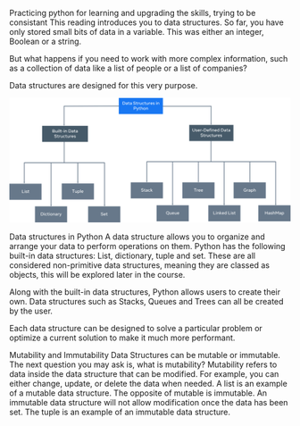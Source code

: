 Practicing python for learning and upgrading the skills, trying to be consistant
This reading introduces you to data structures. So far, you have only stored small bits of data in a variable. This was either an integer, Boolean or a string. 


But what happens if you need to work with more complex information, such as a collection of data like a list of people or a list of companies? 

Data structures are designed for this very purpose.

![alt text](image.png)

Data structures in Python
A data structure allows you to organize and arrange your data to perform operations on them. Python has the following built-in data structures: List, dictionary, tuple and set. These are all considered non-primitive data structures, meaning they are classed as objects, this will be explored later in the course. 

Along with the built-in data structures, Python allows users to create their own. Data structures such as Stacks, Queues and Trees can all be created by the user. 

Each data structure can be designed to solve a particular problem or optimize a current solution to make it much more performant.

Mutability and Immutability
Data Structures can be mutable or immutable. The next question you may ask is, what is mutability? Mutability refers to data inside the data structure that can be modified. For example, you can either change, update, or delete the data when needed. A list is an example of a mutable data structure. The opposite of mutable is immutable. An immutable data structure will not allow modification once the data has been set. The tuple is an example of an immutable data structure.

